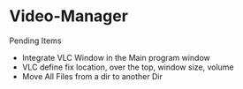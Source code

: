 # Video-Manager

Pending Items
 - Integrate VLC Window in the Main program window
 - VLC define fix location, over the top, window size, volume
 - Move All Files from a dir to another Dir

